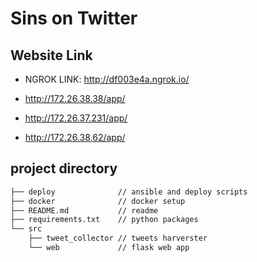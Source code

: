 # Sins on Twitter

## Website Link
- NGROK LINK: http://df003e4a.ngrok.io/

- http://172.26.38.38/app/ 
- http://172.26.37.231/app/
- http://172.26.38.62/app/

## project directory
```bash
├── deploy              // ansible and deploy scripts
├── docker              // docker setup
├── README.md           // readme
├── requirements.txt    // python packages
└── src
    ├── tweet_collector // tweets harverster
    └── web             // flask web app
       
```
